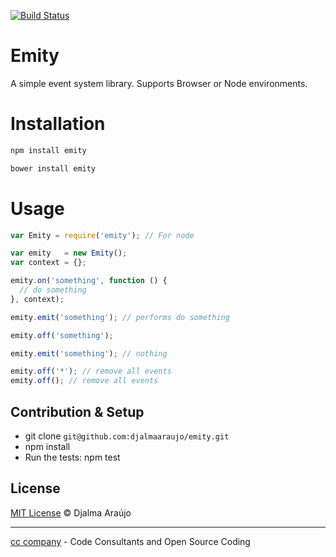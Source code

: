 [![Build Status](https://travis-ci.org/djalmaaraujo/emity.svg?branch=master)](https://travis-ci.org/djalmaaraujo/emity)

# Emity
A simple event system library. Supports Browser or Node environments.

# Installation
```bash
npm install emity
```

```bash
bower install emity
```

# Usage
```javascript
var Emity = require('emity'); // For node

var emity   = new Emity();
var context = {};

emity.on('something', function () {
  // do something
}, context);

emity.emit('something'); // performs do something

emity.off('something');

emity.emit('something'); // nothing

emity.off('*'); // remove all events
emity.off(); // remove all events

```

## Contribution & Setup
* git clone ```git@github.com:djalmaaraujo/emity.git```
* npm install
* Run the tests: npm test

## License

[MIT License](http://djalmaarajo.mit-license.org/) © Djalma Araújo

---------------------------
[cc company](http://nossomos.cc) - Code Consultants and Open Source Coding
